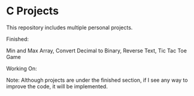 # C Projects
This repository includes multiple personal projects.

Finished:

Min and Max Array, Convert Decimal to Binary, Reverse Text, Tic Tac Toe Game


Working On:


Note:
Although projects are under the finished section, if I see any way to improve the code, it will be implemented.  
